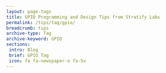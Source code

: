 ```yaml
---
layout: page-tags
title: GPIO Programming and Design Tips from Stratify Labs
permalink: /tips/tag/gpio/
breadcrumb: tips
archive-type: Tag
archive-keyword: GPIO
sections:
 intro: Blog
 brief: GPIO Tag
 icon: fa fa-newspaper-o fa-5x
---
```

